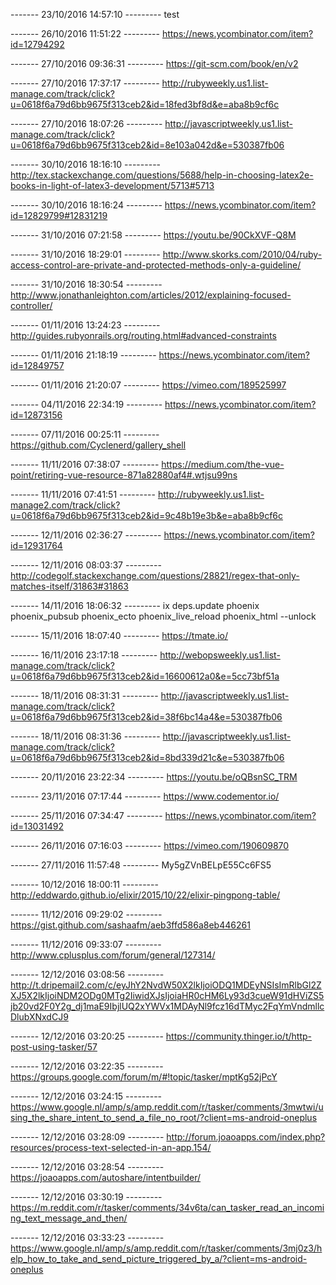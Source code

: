 
------- 23/10/2016 14:57:10 ---------
test

------- 26/10/2016 11:51:22 ---------
https://news.ycombinator.com/item?id=12794292

------- 27/10/2016 09:36:31 ---------
https://git-scm.com/book/en/v2

------- 27/10/2016 17:37:17 ---------
http://rubyweekly.us1.list-manage.com/track/click?u=0618f6a79d6bb9675f313ceb2&id=18fed3bf8d&e=aba8b9cf6c

------- 27/10/2016 18:07:26 ---------
http://javascriptweekly.us1.list-manage.com/track/click?u=0618f6a79d6bb9675f313ceb2&id=8e103a042d&e=530387fb06

------- 30/10/2016 18:16:10 ---------
http://tex.stackexchange.com/questions/5688/help-in-choosing-latex2e-books-in-light-of-latex3-development/5713#5713

------- 30/10/2016 18:16:24 ---------
https://news.ycombinator.com/item?id=12829799#12831219

------- 31/10/2016 07:21:58 ---------
https://youtu.be/90CkXVF-Q8M

------- 31/10/2016 18:29:01 ---------
http://www.skorks.com/2010/04/ruby-access-control-are-private-and-protected-methods-only-a-guideline/

------- 31/10/2016 18:30:54 ---------
http://www.jonathanleighton.com/articles/2012/explaining-focused-controller/

------- 01/11/2016 13:24:23 ---------
http://guides.rubyonrails.org/routing.html#advanced-constraints

------- 01/11/2016 21:18:19 ---------
https://news.ycombinator.com/item?id=12849757

------- 01/11/2016 21:20:07 ---------
https://vimeo.com/189525997

------- 04/11/2016 22:34:19 ---------
https://news.ycombinator.com/item?id=12873156

------- 07/11/2016 00:25:11 ---------
https://github.com/Cyclenerd/gallery_shell

------- 11/11/2016 07:38:07 ---------
https://medium.com/the-vue-point/retiring-vue-resource-871a82880af4#.wtjsu99ns

------- 11/11/2016 07:41:51 ---------
http://rubyweekly.us1.list-manage2.com/track/click?u=0618f6a79d6bb9675f313ceb2&id=9c48b19e3b&e=aba8b9cf6c

------- 12/11/2016 02:36:27 ---------
https://news.ycombinator.com/item?id=12931764

------- 12/11/2016 08:03:37 ---------
http://codegolf.stackexchange.com/questions/28821/regex-that-only-matches-itself/31863#31863

------- 14/11/2016 18:06:32 ---------
ix deps.update phoenix phoenix_pubsub phoenix_ecto phoenix_live_reload phoenix_html --unlock

------- 15/11/2016 18:07:40 ---------
https://tmate.io/

------- 16/11/2016 23:17:18 ---------
http://webopsweekly.us1.list-manage.com/track/click?u=0618f6a79d6bb9675f313ceb2&id=16600612a0&e=5cc73bf51a

------- 18/11/2016 08:31:31 ---------
http://javascriptweekly.us1.list-manage.com/track/click?u=0618f6a79d6bb9675f313ceb2&id=38f6bc14a4&e=530387fb06

------- 18/11/2016 08:31:36 ---------
http://javascriptweekly.us1.list-manage.com/track/click?u=0618f6a79d6bb9675f313ceb2&id=8bd339d21c&e=530387fb06

------- 20/11/2016 23:22:34 ---------
https://youtu.be/oQBsnSC_TRM

------- 23/11/2016 07:17:44 ---------
https://www.codementor.io/

------- 25/11/2016 07:34:47 ---------
https://news.ycombinator.com/item?id=13031492

------- 26/11/2016 07:16:03 ---------
https://vimeo.com/190609870

------- 27/11/2016 11:57:48 ---------
My5gZVnBELpE55Cc6FS5

------- 10/12/2016 18:00:11 ---------
http://eddwardo.github.io/elixir/2015/10/22/elixir-pingpong-table/

------- 11/12/2016 09:29:02 ---------
https://gist.github.com/sashaafm/aeb3ffd586a8eb446261

------- 11/12/2016 09:33:07 ---------
http://www.cplusplus.com/forum/general/127314/

------- 12/12/2016 03:08:56 ---------
http://t.dripemail2.com/c/eyJhY2NvdW50X2lkIjoiODQ1MDEyNSIsImRlbGl2ZXJ5X2lkIjoiNDM2ODg0MTg2IiwidXJsIjoiaHR0cHM6Ly93d3cueW91dHViZS5jb20vd2F0Y2g_dj1maE9IbjlUQ2xYWVx1MDAyNl9fcz16dTMyc2FqYmVndmllcDlubXNxdCJ9

------- 12/12/2016 03:20:25 ---------
https://community.thinger.io/t/http-post-using-tasker/57

------- 12/12/2016 03:22:35 ---------
https://groups.google.com/forum/m/#!topic/tasker/mptKg52jPcY

------- 12/12/2016 03:24:15 ---------
https://www.google.nl/amp/s/amp.reddit.com/r/tasker/comments/3mwtwi/using_the_share_intent_to_send_a_file_no_root/?client=ms-android-oneplus

------- 12/12/2016 03:28:09 ---------
http://forum.joaoapps.com/index.php?resources/process-text-selected-in-an-app.154/

------- 12/12/2016 03:28:54 ---------
https://joaoapps.com/autoshare/intentbuilder/

------- 12/12/2016 03:30:19 ---------
https://m.reddit.com/r/tasker/comments/34v6ta/can_tasker_read_an_incoming_text_message_and_then/

------- 12/12/2016 03:33:23 ---------
https://www.google.nl/amp/s/amp.reddit.com/r/tasker/comments/3mj0z3/help_how_to_take_and_send_picture_triggered_by_a/?client=ms-android-oneplus
